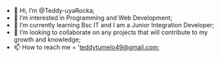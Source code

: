 - 👋 Hi, I’m @Teddy-uyaRocka;
- 👀 I’m interested in Programming and Web Development;
- 🌱 I’m currently learning Bsc IT and I am a Junior Integration Developer;
- 💞️ I’m looking to collaborate on any projects that will contribute to my growth and knowledge;
- 📫 How to reach me = 'teddytumelo49@gmail.com;

<!---
Teddy-uyaRocka/Teddy-uyaRocka is a ✨ special ✨ repository because its `README.md` (this file) appears on your GitHub profile.
You can click the Preview link to take a look at your changes.
--->
